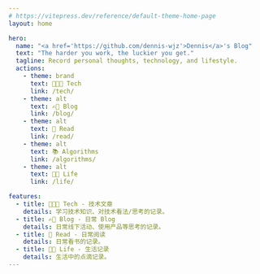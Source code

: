 ```yaml
---
# https://vitepress.dev/reference/default-theme-home-page
layout: home

hero:
  name: "<a href='https://github.com/dennis-wjz'>Dennis</a>'s Blog"
  text: "The harder you work, the luckier you get."
  tagline: Record personal thoughts, technology, and lifestyle.
  actions:
    - theme: brand
      text: 🧑🏻‍💻 Tech
      link: /tech/
    - theme: alt
      text: ✍🏼 Blog
      link: /blog/
    - theme: alt
      text: 📖 Read
      link: /read/
    - theme: alt
      text: 📚 Algorithms
      link: /algorithms/
    - theme: alt
      text: 👋🏻 Life
      link: /life/

features:
  - title: 🧑🏻‍💻 Tech - 技术文章
    details: 学习技术知识、对技术看法/思考的记录。
  - title: ✍🏼 Blog - 日常 Blog
    details: 日常线下活动、使用产品等思考的记录。
  - title: 📖 Read - 日常阅读
    details: 日常看书的记录。
  - title: 👋🏻 Life - 生活记录
    details: 生活中的点滴记录。
---
```


